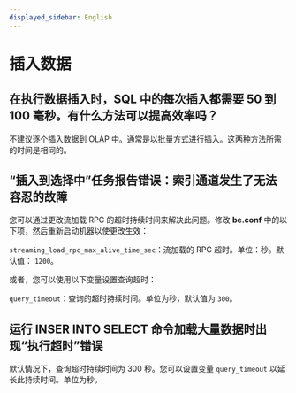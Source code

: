 ```yaml
---
displayed_sidebar: English
---
```


# 插入数据

## 在执行数据插入时，SQL 中的每次插入都需要 50 到 100 毫秒。有什么方法可以提高效率吗？

不建议逐个插入数据到 OLAP 中。通常是以批量方式进行插入。这两种方法所需的时间是相同的。

## “插入到选择中”任务报告错误：索引通道发生了无法容忍的故障

您可以通过更改流加载 RPC 的超时持续时间来解决此问题。修改 **be.conf** 中的以下项，然后重新启动机器以使更改生效：

`streaming_load_rpc_max_alive_time_sec`：流加载的 RPC 超时。单位：秒。默认值： `1200`。

或者，您可以使用以下变量设置查询超时：

`query_timeout`：查询的超时持续时间。单位为秒，默认值为 `300`。

## 运行 INSER INTO SELECT 命令加载大量数据时出现“执行超时”错误

默认情况下，查询超时持续时间为 300 秒。您可以设置变量 `query_timeout` 以延长此持续时间。单位为秒。